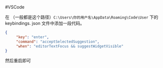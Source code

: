 #VSCode 

在 （一般都是这个路径）`C:\Users\你的用户名\AppData\Roaming\Code\User` 下的 keybindings. json 文件中添加一段代码。

```json
{ 
     "key": "enter", 
     "command": "acceptSelectedSuggestion",
     "when": "editorTextFocus && suggestWidgetVisible" 
}    
```

然后重启即可